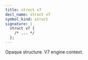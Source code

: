 ```yaml
---
title: struct v7
decl_name: struct v7
symbol_kind: struct
signature: |
  struct v7 {
    /* ... */
  };
---
```


Opaque structure. V7 engine context. 

